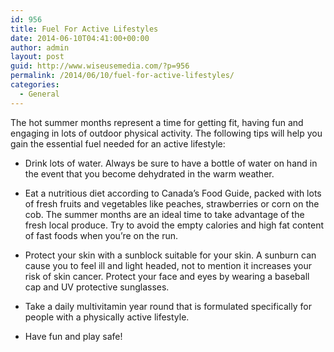 ```yaml
---
id: 956
title: Fuel For Active Lifestyles
date: 2014-06-10T04:41:00+00:00
author: admin
layout: post
guid: http://www.wiseusemedia.com/?p=956
permalink: /2014/06/10/fuel-for-active-lifestyles/
categories:
  - General
---
```

The hot summer months represent a time for getting fit, having fun and engaging in lots of outdoor physical activity. The following tips will help you gain the essential fuel needed for an active lifestyle:

* Drink lots of water. Always be sure to have a bottle of water on hand in the event that you become dehydrated in the warm weather.

* Eat a nutritious diet according to Canada&#8217;s Food Guide, packed with lots of fresh fruits and vegetables like peaches, strawberries or corn on the cob. The summer months are an ideal time to take advantage of the fresh local produce. Try to avoid the empty calories and high fat content of fast foods when you&#8217;re on the run.

* Protect your skin with a sunblock suitable for your skin. A sunburn can cause you to feel ill and light headed, not to mention it increases your risk of skin cancer. Protect your face and eyes by wearing a baseball cap and UV protective sunglasses.

* Take a daily multivitamin year round that is formulated specifically for people with a physically active lifestyle.

* Have fun and play safe!